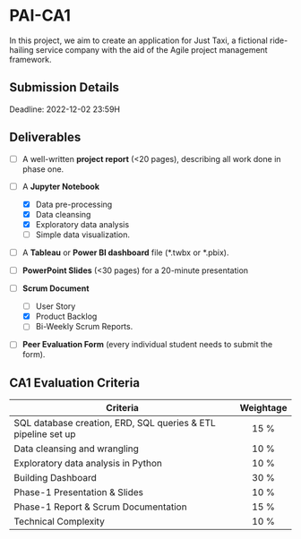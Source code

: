 # PAI-CA1
In this project, we aim to create an application for Just Taxi, a fictional ride-hailing service company with the aid of the Agile project management framework. 

## Submission Details

Deadline: 2022-12-02 23:59H

## Deliverables

- [ ] A well-written **project report** (<20 pages), describing all work done in phase one.
- [ ] A **Jupyter Notebook** 
  - [x] Data pre-processing
  - [x] Data cleansing
  - [x] Exploratory data analysis
  - [ ] Simple data visualization.
- [ ] A **Tableau** or **Power BI dashboard** file (*.twbx or *.pbix).
- [ ] **PowerPoint Slides** (<30 pages) for a 20-minute presentation
- [ ] **Scrum Document**
  - [ ] User Story
  - [x] Product Backlog
  - [ ] Bi-Weekly Scrum Reports. 
- [ ] **Peer Evaluation Form** (every individual student needs to submit the form).


## CA1 Evaluation Criteria

|                            Criteria                           |  Weightage  |
|---------------------------------------------------------------|:-----------:|
| SQL database creation, ERD, SQL queries & ETL pipeline set up |    15 %     |     
|                 Data cleansing and wrangling                  |    10 %     | 
|             Exploratory data analysis in Python               |    10 %     | 
|                     Building Dashboard                        |    30 %     | 
|                Phase-1 Presentation & Slides                  |    10 %     | 
|            Phase-1 Report & Scrum Documentation               |    15 %     | 
|                      Technical Complexity                     |    10 %     | 

